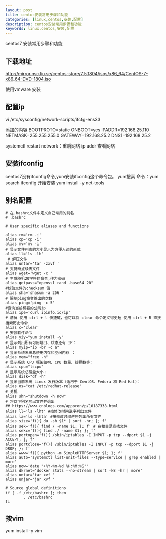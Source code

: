 ```yaml
---
layout: post
title: centos安装常用步骤和功能
categories: [linux,centos,安装,配置]
description: centos安装常用步骤和功能
keywords: linux,centos,安装,配置
---
```


centos7 安装常用步骤和功能

## 下载地址

http://mirror.nsc.liu.se/centos-store/7.5.1804/isos/x86_64/CentOS-7-x86_64-DVD-1804.iso

使用vmware 安装

## 配置ip

vi /etc/sysconfig/network-scripts/ifcfg-ens33

添加的内容
BOOTPROTO=static
ONBOOT=yes
IPADDR=192.168.25.110
NETMASK=255.255.255.0
GATEWAY=192.168.25.2
DNS1=192.168.25.2

systemctl  restart  network：重启网络
ip addr 查看网络

## 安装ifconfig

centos7没有ifconfig命令,yum安装ifconfig这个命令包。
yum搜索
命令：yum search ifconfig
开始安装
yum install -y net-tools

## 别名配置

```shell
# 在.bashrc文件中定义自己常用的别名
# .bashrc

# User specific aliases and functions

alias rm='rm -i'
alias cp='cp -i'
alias mv='mv -i'
# 显示文件列表的大小显示为方便人读的形式
alias ll='ls -lh'
 # 解压文件
alias untar='tar -zxvf '
# 支持断点续传文件
alias wget='wget -c ' 
# 生成随机20字符的命令,作为密码
alias getpass="openssl rand -base64 20" 
#校验文件的checksum 值
alias sha='shasum -a 256 '  
# 限制ping命令输出的次数
alias ping='ping -c 5'          
#查询当前机器的公网ip
alias ipe='curl ipinfo.io/ip'   
# 清屏 使用 ctrl + l 快捷键，也可以将 clear 命令定义得更短 使用 ctrl + R 直接搜索历史命令 
alias c='clear'
# 安装软件命令
alias yiy="yum install -y"
# 显示列出所有可用端口、状态还有 IP：
alias myip="ip -br -c a"
# 显示系统系统总使用内存和空闲内存 ：
alias mem="free -h"
# 显示系统 CPU 框架结构、CPU 数量、线程数等：
alias cpu="lscpu"
# 显示系统总磁盘大小：
alias disk="df -h"
# 显示当前系统 Linux 发行版本（适用于 CentOS、Fedora 和 Red Hat)：
alias os="cat /etc/redhat-release"
# 关机
alias shn="shutdown -h now"
# 将以下别名写出文件并退出
## https://www.cnblogs.com/apporon/p/10187338.html
alias ll='ls -lht' #按修改时间逆序列出文件
alias la='ls -lhta' #按修改时间逆序列出所有文件
alias size='f(){ du -sh $1* | sort -hr; }; f'
alias sek='f(){ find / -name $1; }; f' # 在根目录查找文件
alias sekc='f(){ find ./ -name $1; }; f'
alias portopen='f(){ /sbin/iptables -I INPUT -p tcp --dport $1 -j ACCEPT; }; f'
alias portclose='f(){ /sbin/iptables -I INPUT -p tcp --dport $1 -j DROP; }; f'
alias www='f(){ python -m SimpleHTTPServer $1; }; f'
alias auto='systemctl list-unit-files --type=service | grep enabled | more'
alias now='date "+%Y-%m-%d %H:%M:%S"'
alias dkrnet='docker stats --no-stream | sort -k8 -hr | more'
alias untar='tar xvf '
alias unjar='jar xvf '

# Source global definitions
if [ -f /etc/bashrc ]; then
        . /etc/bashrc
fi

```
## 按vim

yum install -y vim


